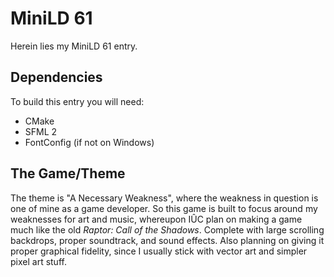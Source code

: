 MiniLD 61
=========

Herein lies my MiniLD 61 entry.

Dependencies
------------

To build this entry you will need:
- CMake
- SFML 2
- FontConfig (if not on Windows)

The Game/Theme
--------------

The theme is "A Necessary Weakness", where the weakness in question is one of mine as a game developer.
So this game is built to focus around my weaknesses for art and music, whereupon IÛC plan on making a game much like the old *Raptor: Call of the Shadows*. Complete with large scrolling backdrops, proper soundtrack, and sound effects.
Also planning on giving it proper graphical fidelity, since I usually stick with vector art and simpler pixel art stuff.

